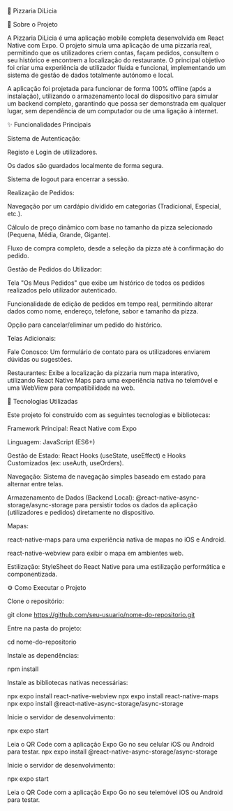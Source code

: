 🍕 Pizzaria DiLicia

📖 Sobre o Projeto

A Pizzaria DiLicia é uma aplicação mobile completa desenvolvida em React Native com Expo. O projeto simula uma aplicação de uma pizzaria real, permitindo que os utilizadores criem contas, façam pedidos, consultem o seu histórico e encontrem a localização do restaurante. O principal objetivo foi criar uma experiência de utilizador fluida e funcional, implementando um sistema de gestão de dados totalmente autónomo e local.

A aplicação foi projetada para funcionar de forma 100% offline (após a instalação), utilizando o armazenamento local do dispositivo para simular um backend completo, garantindo que possa ser demonstrada em qualquer lugar, sem dependência de um computador ou de uma ligação à internet.

✨ Funcionalidades Principais

Sistema de Autenticação:

Registo e Login de utilizadores.

Os dados são guardados localmente de forma segura.

Sistema de logout para encerrar a sessão.

Realização de Pedidos:

Navegação por um cardápio dividido em categorias (Tradicional, Especial, etc.).

Cálculo de preço dinâmico com base no tamanho da pizza selecionado (Pequena, Média, Grande, Gigante).

Fluxo de compra completo, desde a seleção da pizza até à confirmação do pedido.

Gestão de Pedidos do Utilizador:

Tela "Os Meus Pedidos" que exibe um histórico de todos os pedidos realizados pelo utilizador autenticado.

Funcionalidade de edição de pedidos em tempo real, permitindo alterar dados como nome, endereço, telefone, sabor e tamanho da pizza.

Opção para cancelar/eliminar um pedido do histórico.

Telas Adicionais:

Fale Conosco: Um formulário de contato para os utilizadores enviarem dúvidas ou sugestões.

Restaurantes: Exibe a localização da pizzaria num mapa interativo, utilizando React Native Maps para uma experiência nativa no telemóvel e uma WebView para compatibilidade na web.

🚀 Tecnologias Utilizadas

Este projeto foi construído com as seguintes tecnologias e bibliotecas:

Framework Principal: React Native com Expo

Linguagem: JavaScript (ES6+)

Gestão de Estado: React Hooks (useState, useEffect) e Hooks Customizados (ex: useAuth, useOrders).

Navegação: Sistema de navegação simples baseado em estado para alternar entre telas.

Armazenamento de Dados (Backend Local): @react-native-async-storage/async-storage para persistir todos os dados da aplicação (utilizadores e pedidos) diretamente no dispositivo.

Mapas:

react-native-maps para uma experiência nativa de mapas no iOS e Android.

react-native-webview para exibir o mapa em ambientes web.

Estilização: StyleSheet do React Native para uma estilização performática e componentizada.

⚙️ Como Executar o Projeto

Clone o repositório:

git clone https://github.com/seu-usuario/nome-do-repositorio.git

Entre na pasta do projeto:

cd nome-do-repositorio

Instale as dependências:

npm install

Instale as bibliotecas nativas necessárias:

npx expo install react-native-webview
npx expo install react-native-maps
npx expo install @react-native-async-storage/async-storage

Inicie o servidor de desenvolvimento:

npx expo start

Leia o QR Code com a aplicação Expo Go no seu celular iOS ou Android para testar.
npx expo install @react-native-async-storage/async-storage

Inicie o servidor de desenvolvimento:

npx expo start

Leia o QR Code com a aplicação Expo Go no seu telemóvel iOS ou Android para testar.
